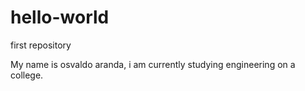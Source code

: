 # hello-world
first repository

My name is osvaldo aranda, i am currently studying engineering on a college.
